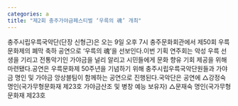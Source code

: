 ```yaml
---
categories: a
title: "제2회 충주가야금페스티벌 ‘우륵의 魂’ 개최"
---
```

충주시립우륵국악단(단장 신형근)은 오는 9일 오후 7시 충주문화회관에서 제50회 우륵문화제의 폐막 축하 공연으로 &lsquo;우륵의 魂&rsquo;을 선보인다.이번 기획 연주회는 악성 우륵 선생을 기리고 전통악기인 가야금을 널리 알리고 시민들에게 문화 향유 기회 제공을 위해 마련됐다.공연은 우륵문화제 50주년을 기념하기 위해 충주시립우륵국악단원들과 가야금 명인 및 가야금 앙상블팀이 함께하는 공연으로 진행된다.국악단은 공연에 △강정숙 명인(국가무형문화재 제23호 가야금산조 및 병창 예능 보유자) △문재숙 명인(국가무형문화재 제23호 